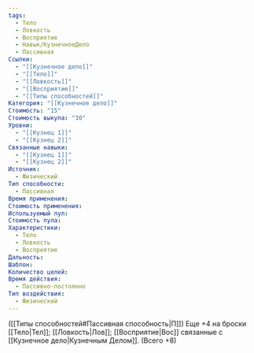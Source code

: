 ```yaml
---
tags:
  - Тело
  - Ловкость
  - Восприятие
  - Навык/КузнечноеДело
  - Пассивная
Ссылки:
  - "[[Кузнечное дело]]"
  - "[[Тело]]"
  - "[[Ловкость]]"
  - "[[Восприятие]]"
  - "[[Типы способностей]]"
Категория: "[[Кузнечное дело]]"
Стоимость: "15"
Стоимость выкупа: "30"
Уровни:
  - "[[Кузнец 1]]"
  - "[[Кузнец 2]]"
Связанные навыки:
  - "[[Кузнец 1]]"
  - "[[Кузнец 2]]"
Источник:
  - Физический
Тип способности:
  - Пассивная
Время применения: 
Стоимость применения: 
Используемый пул: 
Стоимость пула: 
Характеристики:
  - Тело
  - Ловкость
  - Восприятие
Дальность: 
Шаблон: 
Количество целей: 
Время действия:
  - Пассивно-постоянно
Тип воздействия:
  - Физический
---
```

([[Типы способностей#Пассивная способность|П]]) Еще +4 на броски [[Тело|Тел]]; [[Ловкость|Лов]]; [[Восприятие|Вос]] связанные с [[Кузнечное дело|Кузнечным Делом]]. (Всего +8)